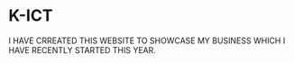 # K-ICT
I HAVE CRREATED THIS WEBSITE TO SHOWCASE MY BUSINESS WHICH I HAVE RECENTLY STARTED THIS YEAR.
